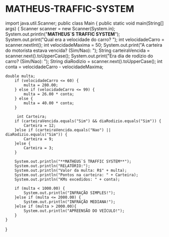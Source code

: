 # MATHEUS-TRAFFIC-SYSTEM








import java.util.Scanner;
public class Main {
    public static void main(String[] args) {
        Scanner scanner = new Scanner(System.in);
        System.out.println("**MATHEUS`S TRAFFIC SYSTEM**");
        System.out.print("Qual era a velocidade do carro? ");
        int velocidadeCarro = scanner.nextInt();
        int velocidadeMaxima = 50;
        System.out.print("A carteira do motorista estava vencida? (Sim/Nao): ");
        String carteiraVencida = scanner.next().toUpperCase();
        System.out.print("Era dia de rodízio do carro? (Sim/Nao): ");
        String diaRodizio = scanner.next().toUpperCase();
        int conta = velocidadeCarro - velocidadeMaxima;
        
    double multa;
        if (velocidadeCarro <= 60) {
            multa = 280.00;
        } else if (velocidadeCarro <= 99) {
            multa = 26.00 * conta;
        } else {
            multa = 40.00 * conta;
        }
        
         int Carteira;
        if (carteiraVencida.equals("Sim") && diaRodizio.equals("Sim")) {
            Carteira = 12;
        }else if (carteiraVencida.equals("Nao") || diaRodizio.equals("Sim")) {
            Carteira = 9;
        }else {
            Carteira = 3;
        }
        
        System.out.println("**MATHEUS`S TRAFFIC SYSTEM**");
        System.out.println("RELATÓRIO:");
        System.out.println("Valor da multa: R$" + multa);
        System.out.println("Pontos na carteira: " + Carteira);
        System.out.println("KMs excedidos: " + conta);
        
        if (multa < 1000.00) {
            System.out.println("INFRAÇÃO SIMPLES!");
        }else if (multa <= 2000.00) {
            System.out.println("INFRAÇÃO MEDIANA!");
        }else if (multa > 2000.00){
            System.out.println("APREENSÃO DO VEÍCULO!");
        }
    }
}
